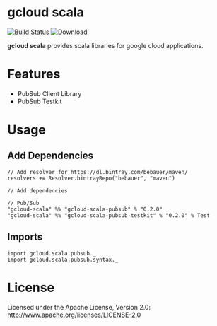 gcloud scala
============

[![Build Status](https://travis-ci.org/bebauer/gcloud-scala.svg?branch=master)](https://travis-ci.org/bebauer/gcloud-scala) [ ![Download](https://api.bintray.com/packages/bebauer/maven/gcloud-scala-pubsub/images/download.svg) ](https://bintray.com/bebauer/maven/gcloud-scala-pubsub/_latestVersion)

**gcloud scala** provides scala libraries for google cloud applications.

# Features

- PubSub Client Library
- PubSub Testkit

# Usage

## Add Dependencies

```
// Add resolver for https://dl.bintray.com/bebauer/maven/
resolvers += Resolver.bintrayRepo("bebauer", "maven")

// Add dependencies

// Pub/Sub
"gcloud-scala" %% "gcloud-scala-pubsub" % "0.2.0"
"gcloud-scala" %% "gcloud-scala-pubsub-testkit" % "0.2.0" % Test
```

## Imports

```
import gcloud.scala.pubsub._
import gcloud.scala.pubsub.syntax._
```

# License

Licensed under the Apache License, Version 2.0: http://www.apache.org/licenses/LICENSE-2.0